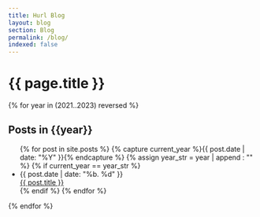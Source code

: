 ```yaml
---
title: Hurl Blog
layout: blog
section: Blog
permalink: /blog/
indexed: false
---
```


# {{ page.title }}


{% for year in (2021..2023) reversed %}

## Posts in {{year}}

<ul class="u-list-style-none">
  {% for post in site.posts %}
    {% capture current_year %}{{ post.date | date: "%Y" }}{% endcapture %}
        {% assign year_str = year | append : "" %}
        {% if current_year == year_str %}
            <li class="row">
                <div class="col1 blog-post-short-date">{{ post.date | date: "%b. %d" }}</div>
                <div class="col6 blog-post-link"><a href="{{ post.url }}">{{ post.title }}</a></div>
            </li>
        {% endif %}
  {% endfor %}
</ul>

{% endfor %}